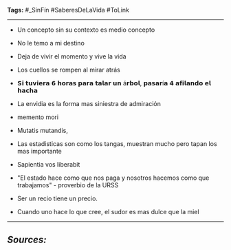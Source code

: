**Tags:** #_SinFín 
#SaberesDeLaVida  #ToLink 
- - -
- Un concepto sin su contexto es medio concepto

- No le temo a mi destino

- Deja de vivir el momento y vive la vida

- Los cuellos se rompen al mirar atrás

- 𝗦𝗶 𝘁𝘂𝘃𝗶𝗲𝗿𝗮 𝟲 𝗵𝗼𝗿𝗮𝘀 𝗽𝗮𝗿𝗮 𝘁𝗮𝗹𝗮𝗿 𝘂𝗻 á𝗿𝗯𝗼𝗹, 𝗽𝗮𝘀𝗮𝗿í𝗮 𝟰 𝗮𝗳𝗶𝗹𝗮𝗻𝗱𝗼 𝗲𝗹 𝗵𝗮𝗰𝗵𝗮

- La envidia es la forma mas siniestra de admiración

- memento mori

- Mutatis mutandis,
 
- Las estadisticas son como los tangas, muestran mucho pero tapan los mas importante

- Sapientia vos liberabit

- "El estado hace como que nos paga y nosotros hacemos como que trabajamos" - proverbio de la URSS

- Ser un recio tiene un precio.

- Cuando uno hace lo que cree, el sudor es mas dulce que la miel
- - - 
## ***Sources:***